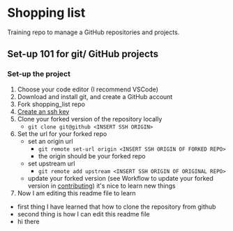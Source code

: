 # Shopping list

Training repo to manage a GitHub repositories and projects.


## Set-up 101 for git/ GitHub projects


### Set-up the project
1. Choose your code editor (I recommend VSCode)
2. Download and install git, and create a GitHub account
3. Fork shopping_list repo
5. [Create an ssh key](https://www.youtube.com/watch?v=a-zX_qc2S-M)
6. Clone your forked version of the repository locally
    - ```git clone git@github <INSERT SSH ORIGIN>```
7. Set the url for your forked repo
   - set an origin url
     - ```git remote set-url origin <INSERT SSH ORIGIN OF FORKED REPO>```
     - the origin should be your forked repo
   - set upstream url
     - ```git remote add upstream <INSERT SSH ORIGIN OF ORIGINAL REPO>```
   - update your forked version (see Workflow to update your forked version in [contributing](./contributing.md))
it's nice to learn new things
8. Now I am editing this readme file to learn
  - first thing I have learned that how to clone the repository from github
  - second thing is how I can edit this readme file
  - hi there
